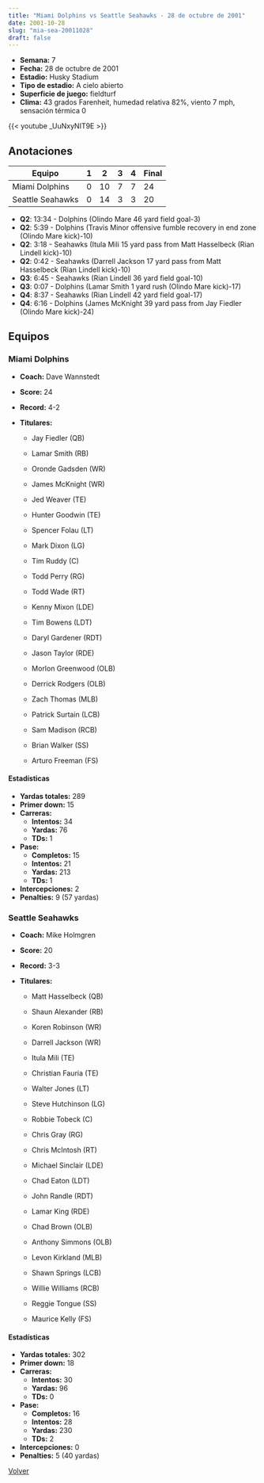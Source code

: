 ```yaml
---
title: "Miami Dolphins vs Seattle Seahawks - 28 de octubre de 2001"
date: 2001-10-28
slug: "mia-sea-20011028"
draft: false
---
```


- **Semana:** 7
- **Fecha:** 28 de octubre de 2001
- **Estadio:** Husky Stadium
- **Tipo de estadio:** A cielo abierto
- **Superficie de juego:** fieldturf
- **Clima:** 43 grados Farenheit, humedad relativa 82%, viento 7 mph, sensación térmica 0


{{< youtube _UuNxyNIT9E >}}


## Anotaciones
| Equipo | 1 | 2 | 3 | 4 | Final |
|--------|---|---|---|---|-------|
| Miami Dolphins  | 0 | 10 | 7 | 7  | 24 |
| Seattle Seahawks  | 0 | 14 | 3 | 3  | 20 |
- **Q2**: 13:34 - Dolphins (Olindo Mare 46 yard field goal-3)
- **Q2**: 5:39 - Dolphins (Travis Minor offensive fumble recovery in end zone (Olindo Mare kick)-10)
- **Q2**: 3:18 - Seahawks (Itula Mili 15 yard pass from Matt Hasselbeck (Rian Lindell kick)-10)
- **Q2**: 0:42 - Seahawks (Darrell Jackson 17 yard pass from Matt Hasselbeck (Rian Lindell kick)-10)
- **Q3**: 6:45 - Seahawks (Rian Lindell 36 yard field goal-10)
- **Q3**: 0:07 - Dolphins (Lamar Smith 1 yard rush (Olindo Mare kick)-17)
- **Q4**: 8:37 - Seahawks (Rian Lindell 42 yard field goal-17)
- **Q4**: 6:16 - Dolphins (James McKnight 39 yard pass from Jay Fiedler (Olindo Mare kick)-24)


## Equipos


### Miami Dolphins
* **Coach:** Dave Wannstedt
* **Score:** 24
* **Record:** 4-2
* **Titulares:** 

  * Jay Fiedler (QB) 

  * Lamar Smith (RB) 

  * Oronde Gadsden (WR) 

  * James McKnight (WR) 

  * Jed Weaver (TE) 

  * Hunter Goodwin (TE) 

  * Spencer Folau (LT) 

  * Mark Dixon (LG) 

  * Tim Ruddy (C) 

  * Todd Perry (RG) 

  * Todd Wade (RT) 

  * Kenny Mixon (LDE) 

  * Tim Bowens (LDT) 

  * Daryl Gardener (RDT) 

  * Jason Taylor (RDE) 

  * Morlon Greenwood (OLB) 

  * Derrick Rodgers (OLB) 

  * Zach Thomas (MLB) 

  * Patrick Surtain (LCB) 

  * Sam Madison (RCB) 

  * Brian Walker (SS) 

  * Arturo Freeman (FS) 

#### Estadísticas
* **Yardas totales:** 289
* **Primer down:** 15
* **Carreras:**
  * **Intentos:** 34
  * **Yardas:** 76
  * **TDs:** 1
* **Pase:**
  * **Completos:** 15
  * **Intentos:** 21
  * **Yardas:** 213
  * **TDs:** 1
* **Intercepciones:** 2
* **Penalties:** 9 (57 yardas)

### Seattle Seahawks
* **Coach:** Mike Holmgren
* **Score:** 20
* **Record:** 3-3
* **Titulares:** 

  * Matt Hasselbeck (QB) 

  * Shaun Alexander (RB) 

  * Koren Robinson (WR) 

  * Darrell Jackson (WR) 

  * Itula Mili (TE) 

  * Christian Fauria (TE) 

  * Walter Jones (LT) 

  * Steve Hutchinson (LG) 

  * Robbie Tobeck (C) 

  * Chris Gray (RG) 

  * Chris McIntosh (RT) 

  * Michael Sinclair (LDE) 

  * Chad Eaton (LDT) 

  * John Randle (RDT) 

  * Lamar King (RDE) 

  * Chad Brown (OLB) 

  * Anthony Simmons (OLB) 

  * Levon Kirkland (MLB) 

  * Shawn Springs (LCB) 

  * Willie Williams (RCB) 

  * Reggie Tongue (SS) 

  * Maurice Kelly (FS) 

#### Estadísticas
* **Yardas totales:** 302
* **Primer down:** 18
* **Carreras:**
  * **Intentos:** 30
  * **Yardas:** 96
  * **TDs:** 0
* **Pase:**
  * **Completos:** 16
  * **Intentos:** 28
  * **Yardas:** 230
  * **TDs:** 2
* **Intercepciones:** 0
* **Penalties:** 5 (40 yardas)


[Volver](/historia/2001)
